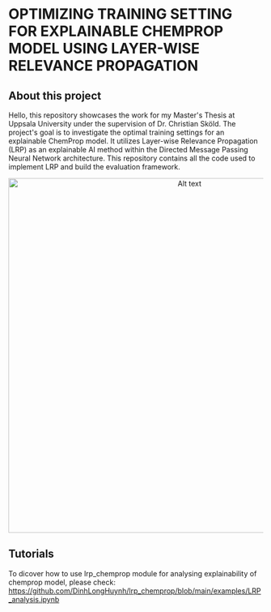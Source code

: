 # OPTIMIZING TRAINING SETTING FOR EXPLAINABLE CHEMPROP MODEL USING LAYER-WISE RELEVANCE PROPAGATION

## About this project
Hello, this repository showcases the work for my Master's Thesis at Uppsala University under the supervision of Dr. Christian Sköld. The project's goal is to investigate the optimal training settings for an explainable ChemProp model. It utilizes Layer-wise Relevance Propagation (LRP) as an explainable AI method within the Directed Message Passing Neural Network architecture. This repository contains all the code used to implement LRP and build the evaluation framework.

<p align="center">
  <img src="images/project_cover.png" alt="Alt text" width="700">
</p>

## Tutorials
To dicover how to use lrp_chemprop module for analysing explainability of chemprop model, please check: https://github.com/DinhLongHuynh/lrp_chemprop/blob/main/examples/LRP_analysis.ipynb
